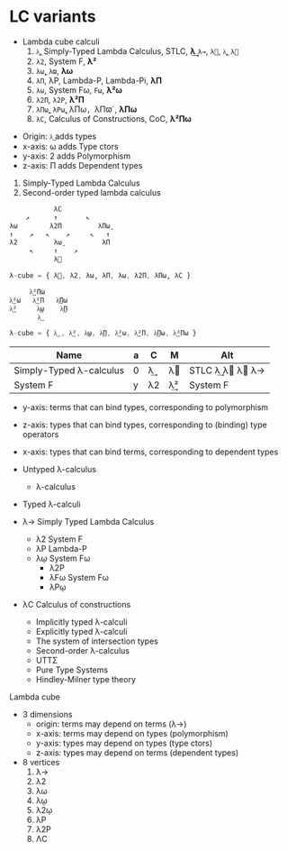 # LC variants

* Lambda cube calculi
  1. `λ͢`, Simply-Typed Lambda Calculus, STLC, **λ͢** `λ→`, `λ⃗`, `λ͢`, `λ⃕`
  2. `λ2`, System F,                          **λ²**
  3. `λω̱`, `λϖ`,                              **λω**
  4. `λΠ`, λP, Lambda-P, Lambda-Pi,           **λΠ**
  5. `λω`, System Fω, `Fω`,                   **λ²ω**
  6. `λ2Π`, `λ2P`,                            **λ²Π**
  7. `λΠω̱`, `λPω̱`, λΠω`, `λΠϖ`,               **λΠω**
  8. `λC`, Calculus of Constructions, CoC,    **λ²Πω**

- Origin: `λ͢` adds types
- x-axis: ω   adds Type ctors
- y-axis: 2   adds Polymorphism
- z-axis: Π   adds Dependent types


1. Simply-Typed Lambda Calculus
2. Second-order typed lambda calculus


```js
           λC
    ↗      ↑       ↖
λω        λ2Π         λΠω̱
↑    ↗   ↖    ↗     ↖   ↑
λ2         λω̱          λΠ
     ↖     ↑    ↗
           λ⃗

λ-cube = { λ⃗, λ2, λω̱, λΠ, λω, λ2Π, λΠω̱, λC }

     λ͢²Πω
λ͢²ω   λ͢²Π   λ͢Πω
λ͢²     λ͢ω    λ͢Π
       λ͢

λ-cube = { λ͢ , λ͢², λ͢ω, λ͢Π, λ͢²ω, λ͢²Π, λ͢Πω, λ͢²Πω }
```

Name                    |a|C |M | Alt
------------------------|-|--|--|--------------------
Simply-Typed λ-calculus |0|λ͢ |λ⃗ | STLC  λ͢  λ⃗  λ⃕  λ→
System F                |y|λ2|λ͢²| System F



* y-axis: terms that can bind types, corresponding to polymorphism
* z-axis: types that can bind types, corresponding to (binding) type operators
* x-axis: types that can bind terms, corresponding to dependent types






* Untyped λ-calculus
  - λ-calculus
* Typed λ-calculi



- λ→ Simply Typed Lambda Calculus
  - λ2 System F
  - λP Lambda-P
  - λῳ System Fω
    - λ2P
    - λFω System Fω
    - λPῳ
- λC Calculus of constructions


  - Implicitly typed λ-calculi
  - Explicitly typed λ-calculi
  - The system of intersection types
  - Second-order λ-calculus
  - UTTΣ
  - Pure Type Systems
  - Hindley-Milner type theory

Lambda cube
- 3 dimensions
  - origin: terms may depend on terms (λ→)
  - x-axis: terms may depend on types (polymorphism)
  - y-axis: types may depend on types (type ctors)
  - z-axis: types may depend on terms (dependent types)
- 8 vertices
  1. λ→
  2. λ2
  3. λω
  4. λῳ
  5. λ2ῳ
  6. λP
  7. λ2P
  8. ΛC
